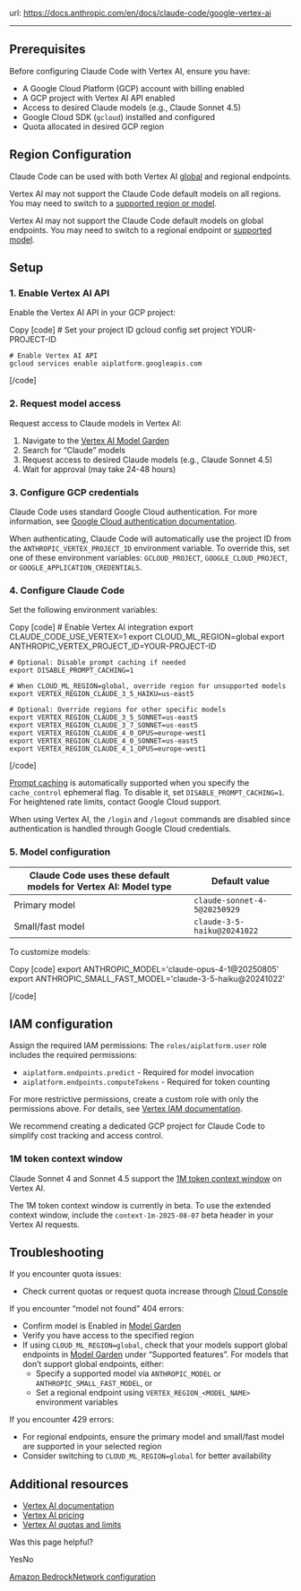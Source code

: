 url: https://docs.anthropic.com/en/docs/claude-code/google-vertex-ai

---

## Prerequisites

Before configuring Claude Code with Vertex AI, ensure you have:

  * A Google Cloud Platform \(GCP\) account with billing enabled
  * A GCP project with Vertex AI API enabled
  * Access to desired Claude models \(e.g., Claude Sonnet 4.5\)
  * Google Cloud SDK \(`gcloud`\) installed and configured
  * Quota allocated in desired GCP region

## Region Configuration

Claude Code can be used with both Vertex AI [global](https://cloud.google.com/blog/products/ai-machine-learning/global-endpoint-for-claude-models-generally-available-on-vertex-ai) and regional endpoints.

Vertex AI may not support the Claude Code default models on all regions. You may need to switch to a [supported region or model](https://cloud.google.com/vertex-ai/generative-ai/docs/learn/locations#genai-partner-models).

Vertex AI may not support the Claude Code default models on global endpoints. You may need to switch to a regional endpoint or [supported model](https://cloud.google.com/vertex-ai/generative-ai/docs/partner-models/use-partner-models#supported_models).

## Setup

### 1. Enable Vertex AI API

Enable the Vertex AI API in your GCP project:

Copy
[code]
    # Set your project ID
    gcloud config set project YOUR-PROJECT-ID

    # Enable Vertex AI API
    gcloud services enable aiplatform.googleapis.com

[/code]

### 2. Request model access

Request access to Claude models in Vertex AI:

  1. Navigate to the [Vertex AI Model Garden](https://console.cloud.google.com/vertex-ai/model-garden)
  2. Search for “Claude” models
  3. Request access to desired Claude models \(e.g., Claude Sonnet 4.5\)
  4. Wait for approval \(may take 24-48 hours\)

### 3. Configure GCP credentials

Claude Code uses standard Google Cloud authentication. For more information, see [Google Cloud authentication documentation](https://cloud.google.com/docs/authentication).

When authenticating, Claude Code will automatically use the project ID from the `ANTHROPIC_VERTEX_PROJECT_ID` environment variable. To override this, set one of these environment variables: `GCLOUD_PROJECT`, `GOOGLE_CLOUD_PROJECT`, or `GOOGLE_APPLICATION_CREDENTIALS`.

### 4. Configure Claude Code

Set the following environment variables:

Copy
[code]
    # Enable Vertex AI integration
    export CLAUDE_CODE_USE_VERTEX=1
    export CLOUD_ML_REGION=global
    export ANTHROPIC_VERTEX_PROJECT_ID=YOUR-PROJECT-ID

    # Optional: Disable prompt caching if needed
    export DISABLE_PROMPT_CACHING=1

    # When CLOUD_ML_REGION=global, override region for unsupported models
    export VERTEX_REGION_CLAUDE_3_5_HAIKU=us-east5

    # Optional: Override regions for other specific models
    export VERTEX_REGION_CLAUDE_3_5_SONNET=us-east5
    export VERTEX_REGION_CLAUDE_3_7_SONNET=us-east5
    export VERTEX_REGION_CLAUDE_4_0_OPUS=europe-west1
    export VERTEX_REGION_CLAUDE_4_0_SONNET=us-east5
    export VERTEX_REGION_CLAUDE_4_1_OPUS=europe-west1

[/code]

[Prompt caching](/en/docs/build-with-claude/prompt-caching) is automatically supported when you specify the `cache_control` ephemeral flag. To disable it, set `DISABLE_PROMPT_CACHING=1`. For heightened rate limits, contact Google Cloud support.

When using Vertex AI, the `/login` and `/logout` commands are disabled since authentication is handled through Google Cloud credentials.

### 5. Model configuration

Claude Code uses these default models for Vertex AI: Model type| Default value
---|---
Primary model| `claude-sonnet-4-5@20250929`
Small/fast model| `claude-3-5-haiku@20241022`
To customize models:

Copy
[code]
    export ANTHROPIC_MODEL='claude-opus-4-1@20250805'
    export ANTHROPIC_SMALL_FAST_MODEL='claude-3-5-haiku@20241022'

[/code]

## IAM configuration

Assign the required IAM permissions: The `roles/aiplatform.user` role includes the required permissions:

  * `aiplatform.endpoints.predict` \- Required for model invocation
  * `aiplatform.endpoints.computeTokens` \- Required for token counting

For more restrictive permissions, create a custom role with only the permissions above. For details, see [Vertex IAM documentation](https://cloud.google.com/vertex-ai/docs/general/access-control).

We recommend creating a dedicated GCP project for Claude Code to simplify cost tracking and access control.

### 1M token context window

Claude Sonnet 4 and Sonnet 4.5 support the [1M token context window](/en/docs/build-with-claude/context-windows#1m-token-context-window) on Vertex AI.

The 1M token context window is currently in beta. To use the extended context window, include the `context-1m-2025-08-07` beta header in your Vertex AI requests.

## Troubleshooting

If you encounter quota issues:

  * Check current quotas or request quota increase through [Cloud Console](https://cloud.google.com/docs/quotas/view-manage)

If you encounter “model not found” 404 errors:

  * Confirm model is Enabled in [Model Garden](https://console.cloud.google.com/vertex-ai/model-garden)
  * Verify you have access to the specified region
  * If using `CLOUD_ML_REGION=global`, check that your models support global endpoints in [Model Garden](https://console.cloud.google.com/vertex-ai/model-garden) under “Supported features”. For models that don’t support global endpoints, either:
    * Specify a supported model via `ANTHROPIC_MODEL` or `ANTHROPIC_SMALL_FAST_MODEL`, or
    * Set a regional endpoint using `VERTEX_REGION_<MODEL_NAME>` environment variables

If you encounter 429 errors:

  * For regional endpoints, ensure the primary model and small/fast model are supported in your selected region
  * Consider switching to `CLOUD_ML_REGION=global` for better availability

## Additional resources

  * [Vertex AI documentation](https://cloud.google.com/vertex-ai/docs)
  * [Vertex AI pricing](https://cloud.google.com/vertex-ai/pricing)
  * [Vertex AI quotas and limits](https://cloud.google.com/vertex-ai/docs/quotas)

Was this page helpful?

YesNo

[Amazon Bedrock](/en/docs/claude-code/amazon-bedrock)[Network configuration](/en/docs/claude-code/network-config)
